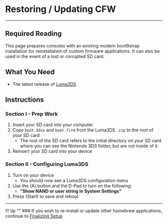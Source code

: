 # Restoring / Updating CFW
---

## Required Reading

This page prepares consoles with an existing modern boot9strap installation for reinstallation of custom firmware applications. It can also be used in the event of a lost or corrupted SD card.

## What You Need
* The latest release of [Luma3DS](https://github.com/LumaTeam/Luma3DS/releases/latest)

## Instructions

### Section I - Prep Work

1. Insert your SD card into your computer
1. Copy `boot.3dsx` and `boot.firm` from the Luma3DS `.zip` to the root of your SD card
    + The root of the SD card refers to the initial directory on your SD card where you can see the Nintendo 3DS folder, but are not inside of it
1. Reinsert your SD card into your device

### Section II - Configuring Luma3DS

1. Turn on your device
	* You should now see a Luma3DS configuration menu
1. Use the (A) button and the D-Pad to turn on the following:
	* **"Show NAND or user string in System Settings"**
1. Press (Start) to save and reboot

___

!!! tip ""
	### If you wish to re-install or update other homebrew applications, continue to [Finalizing Setup](../finalizing-setup.md)